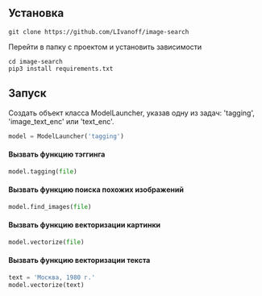 ## Установка

```shell
git clone https://github.com/LIvanoff/image-search
```

Перейти в папку с проектом и установить зависимости
```shell
cd image-search
pip3 install requirements.txt
```

## Запуск 

Создать объект класса ModelLauncher, указав одну из задач: 'tagging', 'image_text_enc' или 'text_enc'.
```python
model = ModelLauncher('tagging')
```
#### Вызвать функцию тэггинга
```python
model.tagging(file)
```
#### Вызвать функцию поиска похожих изображений
```python
model.find_images(file)
```
#### Вызвать функцию векторизации картинки
```python
model.vectorize(file)
```
#### Вызвать функцию векторизации текста
```python
text = 'Москва, 1980 г.'
model.vectorize(text)
```
